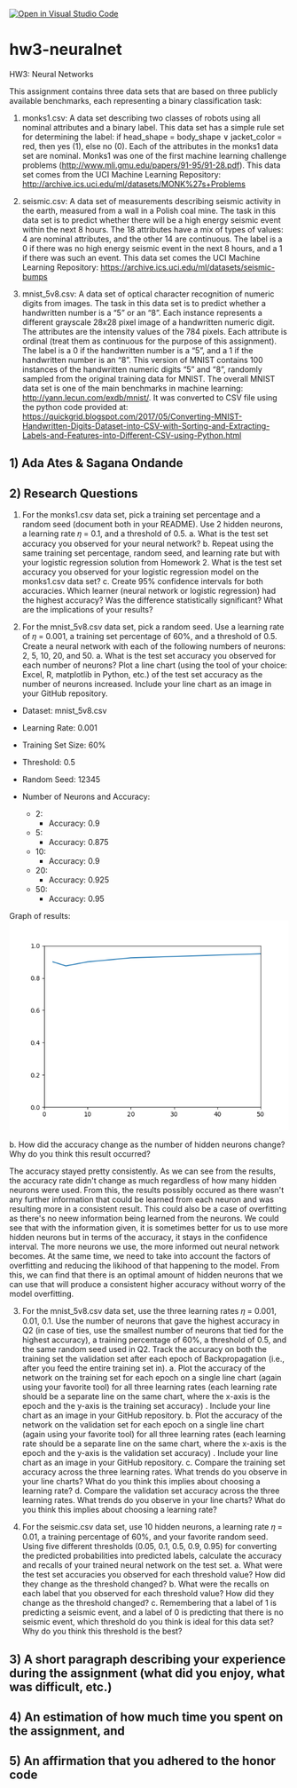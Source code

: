[![Open in Visual Studio Code](https://classroom.github.com/assets/open-in-vscode-c66648af7eb3fe8bc4f294546bfd86ef473780cde1dea487d3c4ff354943c9ae.svg)](https://classroom.github.com/online_ide?assignment_repo_id=8822947&assignment_repo_type=AssignmentRepo)
# hw3-neuralnet
HW3: Neural Networks

This assignment contains three data sets that are based on three publicly available benchmarks, each representing a binary classification task:

1. monks1.csv: A data set describing two classes of robots using all nominal attributes and a binary label.  This data set has a simple rule set for determining the label: if head_shape = body_shape ∨ jacket_color = red, then yes (1), else no (0). Each of the attributes in the monks1 data set are nominal.  Monks1 was one of the first machine learning challenge problems (http://www.mli.gmu.edu/papers/91-95/91-28.pdf).  This data set comes from the UCI Machine Learning Repository:  http://archive.ics.uci.edu/ml/datasets/MONK%27s+Problems

2. seismic.csv: A data set of measurements describing seismic activity in the earth, measured from a wall in a Polish coal mine.  The task in this data set is to predict whether there will be a high energy seismic event within the next 8 hours.  The 18 attributes have a mix of types of values: 4 are nominal attributes, and the other 14 are continuous.  The label is a 0 if there was no high energy seismic event in the next 8 hours, and a 1 if there was such an event.  This data set comes the UCI Machine Learning Repository: https://archive.ics.uci.edu/ml/datasets/seismic-bumps

3. mnist_5v8.csv: A data set of optical character recognition of numeric digits from images.  The task in this data set is to predict whether a handwritten number is a “5” or an “8”.  Each instance represents a different grayscale 28x28 pixel image of a handwritten numeric digit.  The attributes are the intensity values of the 784 pixels. Each attribute is ordinal (treat them as continuous for the purpose of this assignment).  The label is a 0 if the handwritten number is a “5”, and a 1 if the handwritten number is an “8”.  This version of MNIST contains 100 instances of the handwritten numeric digits “5” and “8”, randomly sampled from the original training data for MNIST.  The overall MNIST data set is one of the main benchmarks in machine learning: http://yann.lecun.com/exdb/mnist/.  It was converted to CSV file using the python code provided at: https://quickgrid.blogspot.com/2017/05/Converting-MNIST-Handwritten-Digits-Dataset-into-CSV-with-Sorting-and-Extracting-Labels-and-Features-into-Different-CSV-using-Python.html

## 1) Ada Ates & Sagana Ondande
## 2) Research Questions

1) For the monks1.csv data set, pick a training set percentage and a random seed (document both in your README). Use 2 hidden neurons, a learning rate 𝜂 = 0.1, and a threshold of 0.5.
a. What is the test set accuracy you observed for your neural network?
b. Repeat using the same training set percentage, random seed, and learning rate but with your logistic regression solution from Homework 2. What is the test set accuracy you observed for your logistic regression model on the monks1.csv data set?
c. Create 95% confidence intervals for both accuracies. Which learner (neural network or logistic regression) had the highest accuracy? Was the difference statistically significant? What are the implications of your results?

2) For the mnist_5v8.csv data set, pick a random seed. Use a learning rate of 𝜂 = 0.001, a training set percentage of 60%, and a threshold of 0.5. Create a neural network with each of the following numbers of neurons: 2, 5, 10, 20, and 50.
a. What is the test set accuracy you observed for each number of neurons? Plot a line chart (using the tool of your choice: Excel, R, matplotlib in Python, etc.) of the test set accuracy as the number of neurons increased. Include your line chart as an image in your GitHub repository.
- Dataset: mnist_5v8.csv 
- Learning Rate: 0.001
- Training Set Size: 60%
- Threshold: 0.5
- Random Seed: 12345

- Number of Neurons and Accuracy:
  - 2: 
    - Accuracy: 0.9
  - 5:
    - Accuracy: 0.875
  - 10:
    - Accuracy: 0.9
  - 20:
    - Accuracy: 0.925
  - 50:
    - Accuracy: 0.95

Graph of results:
![Results from Number of Neurons in hidden layer and accuracy rate](./Test-Set-Accuracy.png)

b. How did the accuracy change as the number of hidden neurons change? Why do you think this result occurred?

The accuracy stayed pretty consistently. As we can see from the results, the accuracy rate didn't change as much regardless of how many hidden neurons were used. From this, the results possibly occured as there wasn't any further information that could be learned from each neuron and was resulting more in a consistent result. This could also be a case
of overfitting as there's no neew information being learned from the neurons. We could see that with the information given, it is sometimes better for us to use more hidden neurons but in terms of the accuracy, it stays in the confidence interval. The more neurons we use, the more informed out neural network becomes. At the same time, we need to take into account 
the factors of overfitting and reducing the likihood of that happening to the model. From this, we can find that there is an optimal amount of hidden neurons that we can use that will produce a consistent higher accuracy without worry of the model overfitting. 

3) For the mnist_5v8.csv data set, use the three learning rates 𝜂 = 0.001, 0.01, 0.1. Use the number of neurons that gave the highest accuracy in Q2 (in case of ties, use the smallest number of neurons that tied for the highest accuracy), a training percentage of 60%, a threshold of 0.5, and the same random seed used in Q2. Track the accuracy on both the training set the validation set after each epoch of Backpropagation (i.e., after you feed the entire training set in).
a. Plot the accuracy of the network on the training set for each epoch on a single line chart (again using your favorite tool) for all three learning rates (each learning rate should be a separate line on the same chart, where the x-axis is the epoch and the y-axis is the training set accuracy) . Include your line chart as an image in your GitHub repository.
b. Plot the accuracy of the network on the validation set for each epoch on a single line chart (again using your favorite tool) for all three learning rates (each learning rate should be a separate line on the same chart, where the x-axis is the epoch and the y-axis is the validation set accuracy) . Include your line chart as an image in your GitHub repository.
c. Compare the training set accuracy across the three learning rates. What trends do you observe in your line charts? What do you think this implies about choosing a learning rate?
d. Compare the validation set accuracy across the three learning rates. What trends do you observe in your line charts? What do you think this implies about choosing a learning rate?

4) For the seismic.csv data set, use 10 hidden neurons, a learning rate 𝜂 = 0.01, a training percentage of 60%, and your favorite random seed. Using five different thresholds (0.05, 0.1, 0.5, 0.9, 0.95) for converting the predicted probabilities into predicted labels, calculate the accuracy and recalls of your trained neural network on the test set.
a. What were the test set accuracies you observed for each threshold value? How did they change as the threshold changed?
b. What were the recalls on each label that you observed for each threshold value? How did they change as the threshold changed?
c. Remembering that a label of 1 is predicting a seismic event, and a label of 0 is predicting that there is no seismic event, which threshold do you think is ideal for this data set? Why do you think this threshold is the best?

## 3) A short paragraph describing your experience during the assignment (what did you enjoy, what was difficult, etc.)
## 4) An estimation of how much time you spent on the assignment, and
## 5) An affirmation that you adhered to the honor code